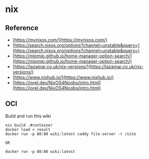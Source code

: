 # nix

## Reference
- [https://mynixos.com/](https://mynixos.com/)
- [https://search.nixos.org/options?channel=unstable&query=](https://search.nixos.org/options?channel=unstable&query=)
- [https://mipmip.github.io/home-manager-option-search/](https://mipmip.github.io/home-manager-option-search/)
- [https://lazamar.co.uk/nix-versions/](https://lazamar.co.uk/nix-versions/)
- [https://www.nixhub.io/](https://www.nixhub.io/)
- [https://jorel.dev/NixOS4Noobs/intro.html](https://jorel.dev/NixOS4Noobs/intro.html)

## OCI

Build and run this wiki

```
nix build .#container
docker load < result
docker run -p 80:80 wiki:latest caddy file-server -r /site

OR

docker run -p 80:80 wiki:latest
```
